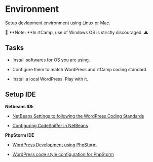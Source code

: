 # Environment

Setup devlopment environment using Linux or Mac.

🚫 **Note: **In rtCamp, use of Windows OS is strictly discouraged. ⚠️

## Tasks

* Install softwares for OS you are using.

* Configure them to match WordPress and rtCamp coding standard.

* Install a local WordPress. Play with it.

## Setup IDE

**Netbeans IDE**

* [NetBeans Settings to following the WordPress Coding Standards](https://github.com/zogot/NetBeans-WordPress-Coding-Standards)

* [Configuring CodeSniffer in NetBeans](https://easyengine.io/tutorials/standards/php/code-sniffer/#codesniffer-and-netbeans)

**PhpStorm IDE**

* [WordPress Development using PhpStorm](https://confluence.jetbrains.com/display/PhpStorm/WordPress+Development+using+PhpStorm)

* [WordPress code style configuration for PhpStorm](https://github.com/Automattic/PhpStorm-Resources)



